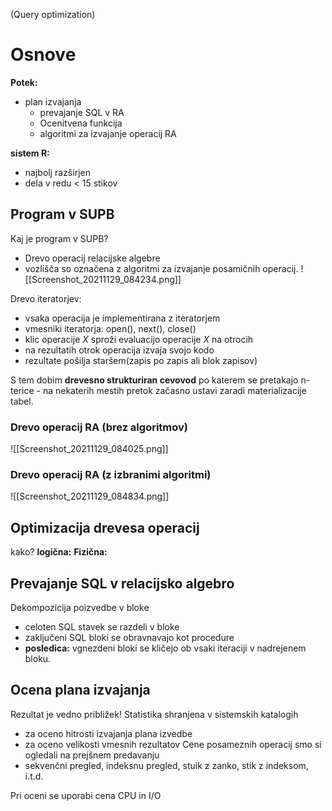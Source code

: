 (Query optimization)
# Osnove
**Potek:**
- plan izvajanja
	- prevajanje SQL v RA
	- Ocenitvena funkcija
	- algoritmi za izvajanje operacij RA

**sistem R:**
- najbolj razširjen
- dela v redu < 15 stikov

## Program v SUPB
Kaj je program v SUPB?
- Drevo operacij relacijske algebre
- vozlišča so označena z algoritmi za izvajanje posamičnih operacij.
![[Screenshot_20211129_084234.png]]

Drevo iteratorjev:
- vsaka operacija je implementirana z  iteratorjem
- vmesniki iteratorja: open(), next(), close()
- klic operacije $X$ sproži evaluacijo operacije $X$ na otrocih
- na rezultatih otrok operacija izvaja svojo kodo
- rezultate pošilja staršem(zapis po zapis ali blok zapisov)

S tem dobim **drevesno strukturiran cevovod** po katerem se pretakajo n-terice
	- na nekaterih mestih pretok začasno ustavi zaradi materializacije tabel.
### Drevo operacij RA (brez algoritmov)
![[Screenshot_20211129_084025.png]]
### Drevo operacij RA (z izbranimi algoritmi)
![[Screenshot_20211129_084834.png]]

## Optimizacija drevesa operacij
kako?
**logična:**
**Fizična:**
## Prevajanje SQL v relacijsko algebro
Dekompozicija poizvedbe v bloke
- celoten SQL stavek se razdeli v bloke
- zaključeni SQL bloki se obravnavajo kot procedure
- **posledica:** vgnezdeni bloki se kličejo ob vsaki iteraciji v nadrejenem bloku.

## Ocena plana izvajanja
Rezultat je vedno približek!
Statistika shranjena v sistemskih katalogih
- za oceno hitrosti izvajanja plana izvedbe
- za oceno velikosti vmesnih rezultatov
Cene posameznih operacij smo si ogledali na  prejšnem predavanju
- sekvenčni pregled, indeksnu pregled, stuik z zanko, stik z indeksom, i.t.d.

Pri oceni se uporabi cena CPU in I/O